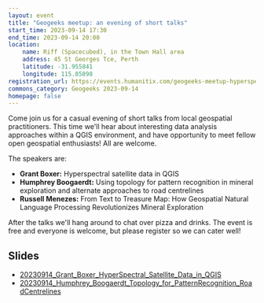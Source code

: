 ```yaml
---
layout: event
title: "Geogeeks meetup: an evening of short talks"
start_time: 2023-09-14 17:30
end_time: 2023-09-14 20:00
location:
    name: Riff (Spacecubed), in the Town Hall area
    address: 45 St Georges Tce, Perth
    latitude: -31.955841
    longitude: 115.85898
registration_url: https://events.humanitix.com/geogeeks-meetup-hyperspectral-data-topological-analyses
commons_category: Geogeeks 2023-09-14
homepage: false
---
```


Come join us for a casual evening of short talks from local geospatial practitioners.
This time we'll hear about interesting data analysis approaches within a QGIS environment, and have opportunity to meet fellow open geospatial enthusiasts!
All are welcome.

The speakers are:

* **Grant Boxer:** Hyperspectral satellite data in QGIS
* **Humphrey Boogaerdt:** Using topology for pattern recognition in mineral exploration and alternate approaches to road centrelines
* **Russell Menezes:** From Text to Treasure Map: How Geospatial Natural Language Processing Revolutionizes Mineral Exploration

After the talks we'll hang around to chat over pizza and drinks. The event is free and everyone is welcome, but please register so we can cater well!

## Slides

* [20230914_Grant_Boxer_HyperSpectral_Satellite_Data_in_QGIS](0914_hyperspectral-topology-nlp/20230914_Grant_Boxer_HyperSpectral_Satellite_Data_in_QGIS.pdf)
* [20230914_Humphrey_Boogaerdt_Topology_for_PatternRecognition_RoadCentrelines](0914_hyperspectral-topology-nlp/20230914_Humphrey_Boogaerdt_Topology_for_PatternRecognition_RoadCentrelines.pdf)

